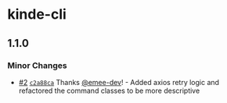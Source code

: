 # kinde-cli

## 1.1.0

### Minor Changes

- [#2](https://github.com/emee-dev/kinde_cli/pull/2) [`c2a88ca`](https://github.com/emee-dev/kinde_cli/commit/c2a88ca674a1b19dca5fbcc8c54847dfa38f4523) Thanks [@emee-dev](https://github.com/emee-dev)! - Added axios retry logic and refactored the command classes to be more descriptive
